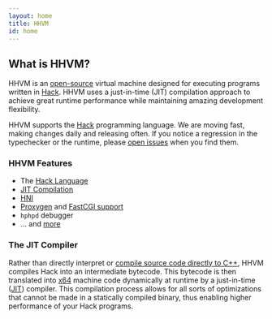 ```yaml
---
layout: home
title: HHVM
id: home
---
```


## What is HHVM?

HHVM is an [open-source](http://github.com/facebook/hhvm) virtual machine designed for executing programs written in [Hack](http://hacklang.org/). HHVM uses a just-in-time (JIT) compilation approach to achieve great runtime performance while maintaining amazing development flexibility.

HHVM supports the [Hack](http://hacklang.org/) programming language. We are moving fast, making changes daily and releasing often. If you notice a regression in the typechecker or the runtime, please [open issues](https://github.com/facebook/hhvm/issues/new) when you find them.

<div class="gridBlock">
  <div class="blockElement twoByGridBlock alignLeft">
    <div class="blockContent">
      <h3>HHVM Features</h3>
      <ul>
        <li>The <a href="http://hacklang.org/">Hack Language</a></li>
        <li><a href="http://www.hhvm.com/blog/2027/faster-and-cheaper-the-evolution-of-the-hhvm-jit">JIT Compilation</a></li>
        <li><a href="https://github.com/facebook/hhvm/wiki/Extension-API">HNI</a></li>
        <li><a href="http://docs.hhvm.com/hhvm/basic-usage/proxygen">Proxygen</a> and <a href="http://docs.hhvm.com/hhvm/advanced-usage/fastCGI">FastCGI support</a></li>
        <li><code>hphpd</code> debugger</li>
        <li>... and <a href="http://docs.hhvm.com/hhvm/">more</a></li>
      </ul>
    </div>
  </div>

  <div class="blockElement twoByGridBlock alignLeft">
    <div class="blockContent">
      <h3>The JIT Compiler</h3>
      <p>
        Rather than directly interpret or <a href="https://en.wikipedia.org/wiki/HipHop_for_PHP#History_Before_HHVM">compile source code directly to C++</a>, HHVM compiles Hack into an intermediate bytecode. This bytecode is then translated into <a href="https://en.wikipedia.org/wiki/X64">x64</a> machine code dynamically at runtime by a just-in-time (<a href="https://en.wikipedia.org/wiki/Just-in-time_compilation">JIT</a>) compiler. This compilation process allows for all sorts of optimizations that cannot be made in a statically compiled binary, thus enabling higher performance of your Hack programs.
      </p>
    </div>
  </div>
</div>
